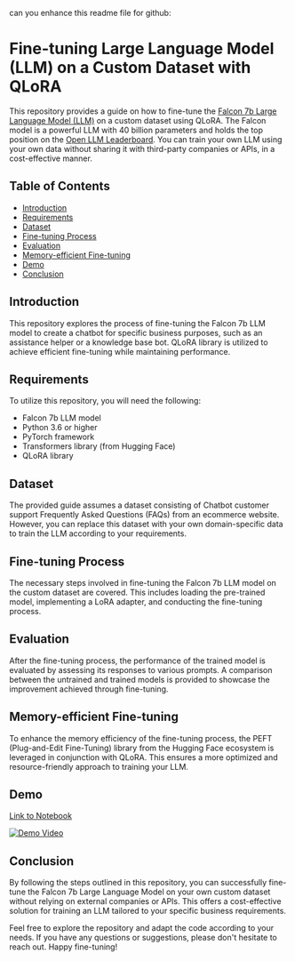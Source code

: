 can you enhance this readme file for github:
# Fine-tuning Large Language Model (LLM) on a Custom Dataset with QLoRA

This repository provides a guide on how to fine-tune the [Falcon 7b Large Language Model (LLM)](https://falconllm.tii.ae/) on a custom dataset using QLoRA. The Falcon model is a powerful LLM with 40 billion parameters and holds the top position on the [Open LLM Leaderboard](https://huggingface.co/spaces/HuggingFaceH4/open_llm_leaderboard). You can train your own LLM using your own data without sharing it with third-party companies or APIs, in a cost-effective manner.

## Table of Contents
- [Introduction](#introduction)
- [Requirements](#requirements)
- [Dataset](#dataset)
- [Fine-tuning Process](#fine-tuning-process)
- [Evaluation](#evaluation)
- [Memory-efficient Fine-tuning](#memory-efficient-fine-tuning)
- [Demo](#demo)
- [Conclusion](#conclusion)

## Introduction
This repository explores the process of fine-tuning the Falcon 7b LLM model to create a chatbot for specific business purposes, such as an assistance helper or a knowledge base bot. QLoRA library is utilized to achieve efficient fine-tuning while maintaining performance.

## Requirements
To utilize this repository, you will need the following:
- Falcon 7b LLM model
- Python 3.6 or higher
- PyTorch framework
- Transformers library (from Hugging Face)
- QLoRA library

## Dataset
The provided guide assumes a dataset consisting of Chatbot customer support Frequently Asked Questions (FAQs) from an ecommerce website. However, you can replace this dataset with your own domain-specific data to train the LLM according to your requirements.

## Fine-tuning Process
The necessary steps involved in fine-tuning the Falcon 7b LLM model on the custom dataset are covered. This includes loading the pre-trained model, implementing a LoRA adapter, and conducting the fine-tuning process.

## Evaluation
After the fine-tuning process, the performance of the trained model is evaluated by assessing its responses to various prompts. A comparison between the untrained and trained models is provided to showcase the improvement achieved through fine-tuning.

## Memory-efficient Fine-tuning
To enhance the memory efficiency of the fine-tuning process, the PEFT (Plug-and-Edit Fine-Tuning) library from the Hugging Face ecosystem is leveraged in conjunction with QLoRA. This ensures a more optimized and resource-friendly approach to training your LLM.

## Demo
[Link to Notebook](notebook/notebook.ipynb)

[![Demo Video](http://img.youtube.com/vi/-vD_kHpCwRY/0.jpg)](http://www.youtube.com/watch?v=-vD_kHpCwRY)

## Conclusion
By following the steps outlined in this repository, you can successfully fine-tune the Falcon 7b Large Language Model on your own custom dataset without relying on external companies or APIs. This offers a cost-effective solution for training an LLM tailored to your specific business requirements.

Feel free to explore the repository and adapt the code according to your needs. If you have any questions or suggestions, please don't hesitate to reach out. Happy fine-tuning!
